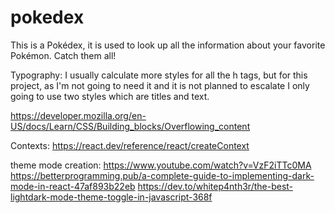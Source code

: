 # pokedex
 This is a Pokédex, it is used to look up all the information about your favorite Pokémon. Catch them all!


Typography:
I usually calculate more styles for all the h tags, but for this project, as I'm not going to need it and it is not planned to escalate I only going to use two styles which are titles and text.

https://developer.mozilla.org/en-US/docs/Learn/CSS/Building_blocks/Overflowing_content

Contexts:
https://react.dev/reference/react/createContext


theme mode creation:
https://www.youtube.com/watch?v=VzF2iTTc0MA
https://betterprogramming.pub/a-complete-guide-to-implementing-dark-mode-in-react-47af893b22eb
https://dev.to/whitep4nth3r/the-best-lightdark-mode-theme-toggle-in-javascript-368f